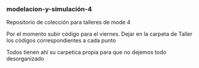 ### modelacion-y-simulación-4
Repositorio de colección para talleres de mode 4

Por el momento subir código para el viernes.
Dejar en la carpeta de Taller los códigos correspondientes a cada punto

Todos tienen ahí su carpetica propia para que no dejemos todo desorganizado
